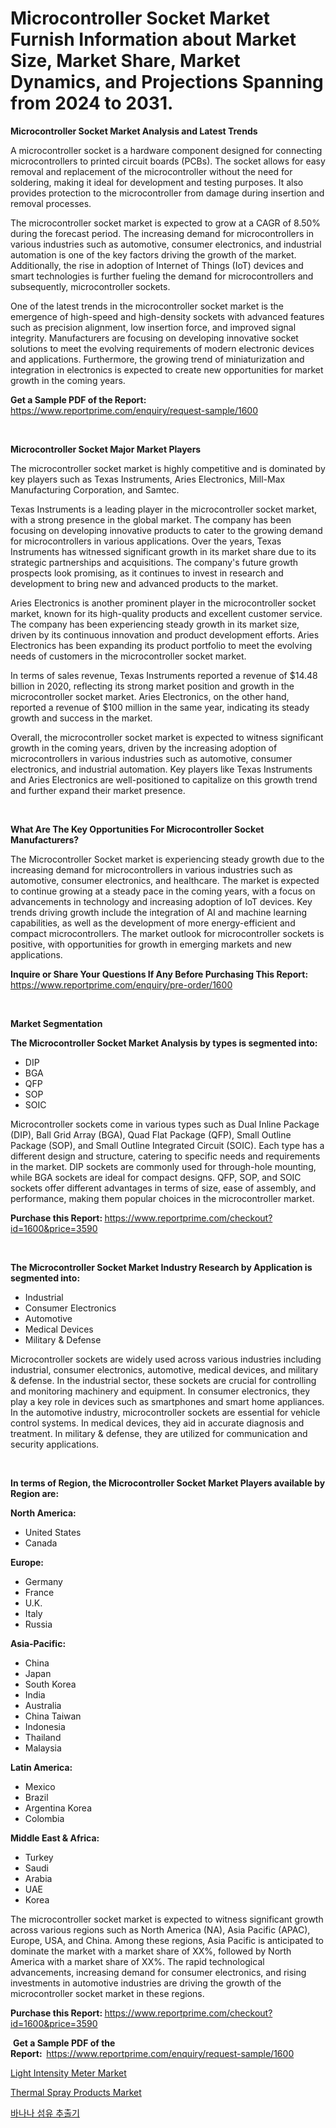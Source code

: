 <p><h1>Microcontroller Socket Market Furnish Information about Market Size, Market Share, Market Dynamics, and Projections Spanning from 2024 to 2031.</h1></p><p><strong>Microcontroller Socket Market Analysis and Latest Trends</strong></p>
<p><p>A microcontroller socket is a hardware component designed for connecting microcontrollers to printed circuit boards (PCBs). The socket allows for easy removal and replacement of the microcontroller without the need for soldering, making it ideal for development and testing purposes. It also provides protection to the microcontroller from damage during insertion and removal processes.</p><p>The microcontroller socket market is expected to grow at a CAGR of 8.50% during the forecast period. The increasing demand for microcontrollers in various industries such as automotive, consumer electronics, and industrial automation is one of the key factors driving the growth of the market. Additionally, the rise in adoption of Internet of Things (IoT) devices and smart technologies is further fueling the demand for microcontrollers and subsequently, microcontroller sockets.</p><p>One of the latest trends in the microcontroller socket market is the emergence of high-speed and high-density sockets with advanced features such as precision alignment, low insertion force, and improved signal integrity. Manufacturers are focusing on developing innovative socket solutions to meet the evolving requirements of modern electronic devices and applications. Furthermore, the growing trend of miniaturization and integration in electronics is expected to create new opportunities for market growth in the coming years.</p></p>
<p><strong>Get a Sample PDF of the Report:&nbsp;</strong> <a href="https://www.reportprime.com/enquiry/request-sample/1600">https://www.reportprime.com/enquiry/request-sample/1600</a></p>
<p>&nbsp;</p>
<p><strong>Microcontroller Socket Major Market Players</strong></p>
<p><p>The microcontroller socket market is highly competitive and is dominated by key players such as Texas Instruments, Aries Electronics, Mill-Max Manufacturing Corporation, and Samtec. </p><p>Texas Instruments is a leading player in the microcontroller socket market, with a strong presence in the global market. The company has been focusing on developing innovative products to cater to the growing demand for microcontrollers in various applications. Over the years, Texas Instruments has witnessed significant growth in its market share due to its strategic partnerships and acquisitions. The company's future growth prospects look promising, as it continues to invest in research and development to bring new and advanced products to the market.</p><p>Aries Electronics is another prominent player in the microcontroller socket market, known for its high-quality products and excellent customer service. The company has been experiencing steady growth in its market size, driven by its continuous innovation and product development efforts. Aries Electronics has been expanding its product portfolio to meet the evolving needs of customers in the microcontroller socket market.</p><p>In terms of sales revenue, Texas Instruments reported a revenue of $14.48 billion in 2020, reflecting its strong market position and growth in the microcontroller socket market. Aries Electronics, on the other hand, reported a revenue of $100 million in the same year, indicating its steady growth and success in the market.</p><p>Overall, the microcontroller socket market is expected to witness significant growth in the coming years, driven by the increasing adoption of microcontrollers in various industries such as automotive, consumer electronics, and industrial automation. Key players like Texas Instruments and Aries Electronics are well-positioned to capitalize on this growth trend and further expand their market presence.</p></p>
<p>&nbsp;</p>
<p><strong>What Are The Key Opportunities For Microcontroller Socket Manufacturers?</strong></p>
<p><p>The Microcontroller Socket market is experiencing steady growth due to the increasing demand for microcontrollers in various industries such as automotive, consumer electronics, and healthcare. The market is expected to continue growing at a steady pace in the coming years, with a focus on advancements in technology and increasing adoption of IoT devices. Key trends driving growth include the integration of AI and machine learning capabilities, as well as the development of more energy-efficient and compact microcontrollers. The market outlook for microcontroller sockets is positive, with opportunities for growth in emerging markets and new applications.</p></p>
<p><strong>Inquire or Share Your Questions If Any Before Purchasing This Report:</strong> <a href="https://www.reportprime.com/enquiry/pre-order/1600">https://www.reportprime.com/enquiry/pre-order/1600</a></p>
<p>&nbsp;</p>
<p><strong>Market Segmentation</strong></p>
<p><strong>The Microcontroller Socket Market Analysis by types is segmented into:</strong></p>
<p><ul><li>DIP</li><li>BGA</li><li>QFP</li><li>SOP</li><li>SOIC</li></ul></p>
<p><p>Microcontroller sockets come in various types such as Dual Inline Package (DIP), Ball Grid Array (BGA), Quad Flat Package (QFP), Small Outline Package (SOP), and Small Outline Integrated Circuit (SOIC). Each type has a different design and structure, catering to specific needs and requirements in the market. DIP sockets are commonly used for through-hole mounting, while BGA sockets are ideal for compact designs. QFP, SOP, and SOIC sockets offer different advantages in terms of size, ease of assembly, and performance, making them popular choices in the microcontroller market.</p></p>
<p><strong>Purchase this Report:&nbsp;</strong><a href="https://www.reportprime.com/checkout?id=1600&price=3590">https://www.reportprime.com/checkout?id=1600&price=3590</a></p>
<p>&nbsp;</p>
<p><strong>The Microcontroller Socket Market Industry Research by Application is segmented into:</strong></p>
<p><ul><li>Industrial</li><li>Consumer Electronics</li><li>Automotive</li><li>Medical Devices</li><li>Military & Defense</li></ul></p>
<p><p>Microcontroller sockets are widely used across various industries including industrial, consumer electronics, automotive, medical devices, and military & defense. In the industrial sector, these sockets are crucial for controlling and monitoring machinery and equipment. In consumer electronics, they play a key role in devices such as smartphones and smart home appliances. In the automotive industry, microcontroller sockets are essential for vehicle control systems. In medical devices, they aid in accurate diagnosis and treatment. In military & defense, they are utilized for communication and security applications.</p></p>
<p>&nbsp;</p>
<p><strong>In terms of Region, the Microcontroller Socket Market Players available by Region are:</strong></p>
<p>
    <p> <strong> North America: </strong>
        <ul>
            <li>United States</li>
            <li>Canada</li>
        </ul>
        </p> 
    <p> <strong> Europe: </strong>
        <ul>
            <li>Germany</li>
            <li>France</li>
            <li>U.K.</li>
            <li>Italy</li>
            <li>Russia</li>
        </ul>
        </p> 
    <p> <strong> Asia-Pacific: </strong>
        <ul>
            <li>China</li>
            <li>Japan</li>
            <li>South Korea</li>
            <li>India</li>
            <li>Australia</li>
            <li>China Taiwan</li>
            <li>Indonesia</li>
            <li>Thailand</li>
            <li>Malaysia</li>
        </ul>
        </p> 
    <p> <strong> Latin America: </strong>
        <ul>
            <li>Mexico</li>
            <li>Brazil</li>
            <li>Argentina Korea</li>
            <li>Colombia</li>
        </ul>
        </p> 
    <p> <strong> Middle East & Africa: </strong>
        <ul>
            <li>Turkey</li>
            <li>Saudi</li>
            <li>Arabia</li>
            <li>UAE</li>
            <li>Korea</li>
        </ul>
    </p>
    </p>
<p><p>The microcontroller socket market is expected to witness significant growth across various regions such as North America (NA), Asia Pacific (APAC), Europe, USA, and China. Among these regions, Asia Pacific is anticipated to dominate the market with a market share of XX%, followed by North America with a market share of XX%. The rapid technological advancements, increasing demand for consumer electronics, and rising investments in automotive industries are driving the growth of the microcontroller socket market in these regions.</p></p>
<p><strong>Purchase this Report: </strong><a href="https://www.reportprime.com/checkout?id=1600&price=3590">https://www.reportprime.com/checkout?id=1600&price=3590</a></p>
<p>&nbsp;<strong>Get a Sample PDF of the Report:&nbsp;&nbsp;</strong><a href="https://www.reportprime.com/enquiry/request-sample/1600">https://www.reportprime.com/enquiry/request-sample/1600</a></p>
<p><strong></strong></p>
<p><p><a href="https://github.com/nicholepatriciadoylenwnrjr0/Market-Research-Report-List-1/blob/main/light-intensity-meter-market.md">Light Intensity Meter Market</a></p><p><a href="https://butternut-bug-553.notion.site/Thermal-Spray-Products-Market-Provides-Detailed-Segmentation-of-this-Market-based-on-Type-Applicati-c9ff2c9c08294605b9a47e85b1f7ad39">Thermal Spray Products Market</a></p><p><a href="https://github.com/fernandotryO5lson96765/Market-Research-Report-List-1/blob/main/63644469142.md">바나나 섬유 추출기</a></p></p>